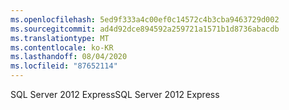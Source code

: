 ```yaml
---
ms.openlocfilehash: 5ed9f333a4c00ef0c14572c4b3cba9463729d002
ms.sourcegitcommit: ad4d92dce894592a259721a1571b1d8736abacdb
ms.translationtype: MT
ms.contentlocale: ko-KR
ms.lasthandoff: 08/04/2020
ms.locfileid: "87652114"
---
```

<span data-ttu-id="d2b19-101">SQL Server 2012 Express</span><span class="sxs-lookup"><span data-stu-id="d2b19-101">SQL Server 2012 Express</span></span>
